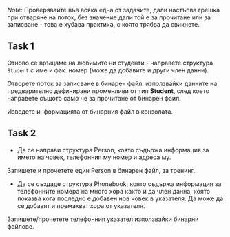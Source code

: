 <i>Note:</i> Проверявайте във всяка една от задачите, дали настъпва грешка при отваряне на поток, без значение дали той е за прочитане или за записване - това е хубава практика, с която трябва да свикнете.

## Task 1
Отново се връщаме на любимите ни студенти - направете структура `Student` с име и фак. номер (може да добавите и други член данни). 

Отворете поток за записване
в бинарен файл, използвайки данните на предварително дефинирани променливи от тип **Student**, след което направете същото само че за прочитане от бинарен файл.

Изведете информацията от бинарния файл в конзолата.

## Task 2

- Да се направи структура Person, която съдържа информация за името на човек, телефонния му номер и адреса му. 

Запишете и прочетете един Person в бинарен файл, за тренинг.

- Да се създаде структура Phonebook, която съдържа информация за телефонните номера на много хора както и да член данна, която показва кога последно е добавен нов човек в указателя. Да може да се добавят и премахват хора от указателя.

Запишете/прочетете телефонния указател използвайки бинарни файлове.